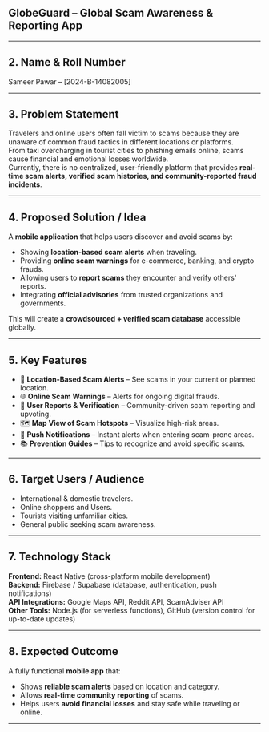 
## GlobeGuard – Global Scam Awareness & Reporting App

---

## 2. Name & Roll Number
 Sameer Pawar – [2024-B-14082005]

---

## 3. Problem Statement
Travelers and online users often fall victim to scams because they are unaware of common fraud tactics in different locations or platforms.  
From taxi overcharging in tourist cities to phishing emails online, scams cause financial and emotional losses worldwide.  
Currently, there is no centralized, user-friendly platform that provides **real-time scam alerts, verified scam histories, and community-reported fraud incidents**.

---

## 4. Proposed Solution / Idea
A **mobile application** that helps users discover and avoid scams by:
- Showing **location-based scam alerts** when traveling.
- Providing **online scam warnings** for e-commerce, banking, and crypto frauds.
- Allowing users to **report scams** they encounter and verify others' reports.
- Integrating **official advisories** from trusted organizations and governments.

This will create a **crowdsourced + verified scam database** accessible globally.

---

## 5. Key Features
- 📍 **Location-Based Scam Alerts** – See scams in your current or planned location.  
- 🌐 **Online Scam Warnings** – Alerts for ongoing digital frauds.  
- 📝 **User Reports & Verification** – Community-driven scam reporting and upvoting.  
- 🗺️ **Map View of Scam Hotspots** – Visualize high-risk areas.  
- 🔔 **Push Notifications** – Instant alerts when entering scam-prone areas.  
- 📚 **Prevention Guides** – Tips to recognize and avoid specific scams.

---

## 6. Target Users / Audience
- International & domestic travelers.  
- Online shoppers and Users.  
- Tourists visiting unfamiliar cities.  
- General public seeking scam awareness.

---

## 7. Technology Stack
**Frontend:** React Native (cross-platform mobile development)  
**Backend:** Firebase / Supabase (database, authentication, push notifications)  
**API Integrations:** Google Maps API, Reddit API, ScamAdviser API  
**Other Tools:** Node.js (for serverless functions), GitHub (version control for up-to-date updates)

---

## 8. Expected Outcome
A fully functional **mobile app** that:
- Shows **reliable scam alerts** based on location and category.
- Allows **real-time community reporting** of scams.
- Helps users **avoid financial losses** and stay safe while traveling or online.

---

